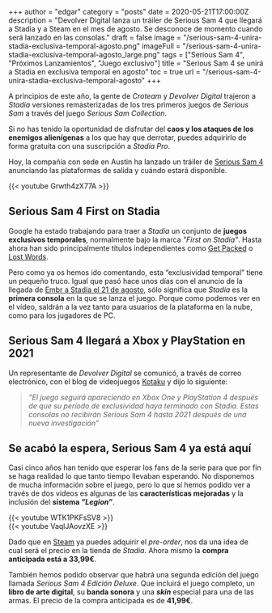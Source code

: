 +++
author = "edgar"
category = "posts"
date = 2020-05-21T17:00:00Z
description = "Devolver Digital lanza un tráiler de Serious Sam 4 que llegará a Stadia y a Steam en el mes de agosto. Se desconoce de momento cuando será lanzado en las consolas."
draft = false
image = "/serious-sam-4-unira-stadia-exclusiva-temporal-agosto.png"
imageFull = "/serious-sam-4-unira-stadia-exclusiva-temporal-agosto_large.png"
tags = ["Serious Sam 4", "Próximos Lanzamientos", "Juego exclusivo"]
title = "Serious Sam 4 se unirá a Stadia en exclusiva temporal en agosto"
toc = true
url = "/serious-sam-4-unira-stadia-exclusiva-temporal-agosto"
+++

A principios de este año, la gente de _Croteam_ y _Devolver Digital_ trajeron a _Stadia_ versiones remasterizadas de los tres primeros juegos de _Serious Sam_ a través del juego _Serious Sam Collection_.

Si no has tenido la oportunidad de disfrutar del **caos y los ataques de los enemigos alienígenas** a los que hay que derrotar, puedes adquirirlo de forma gratuita con una suscripción a _Stadia Pro_.

Hoy, la compañía con sede en Austin ha lanzado un tráiler de <a class="u-anchor" href="/serious-sam-4">Serious Sam 4</a> anunciando las plataformas de salida y cuándo estará disponible.

<div class="u-youtube">
  {{< youtube Grwth4zX77A >}}
</div>

## Serious Sam 4 First on Stadia

Google ha estado trabajando para traer a _Stadia_ un conjunto de **juegos exclusivos temporales**, normalmente bajo la marca _"First on Stadia"_. Hasta ahora han sido principalmente títulos independientes como <a class="u-anchor" href="/get-packed">Get Packed</a> o <a class="u-anchor" href="/lost-words-beyond-the-page">Lost Words</a>.

Pero como ya os hemos ido comentando, esta “exclusividad temporal” tiene un pequeño truco. Igual que pasó hace unos días con el anuncio de la llegada de <a class="u-anchor" href="/embr-llega-stadia-21-mayo-descuentos">Embr a Stadia el 21 de agosto</a>, sólo significa que _Stadia_ es la **primera consola** en la que se lanza el juego. Porque como podemos ver en el vídeo, saldrán a la vez tanto para usuarios de la plataforma en la nube, como para los jugadores de PC.

## Serious Sam 4 llegará a Xbox y PlayStation en 2021

Un representante de _Devolver Digital_ se comunicó, a través de correo electrónico, con el blog de videojuegos <a class="u-anchor" href="https://www.kotaku.co.uk/2020/05/20/stadia-exclusivity-will-keep-serious-sam-4-off-ps4-and-xbox-until-2021" target="_blank" rel="nofollow noopener">Kotaku</a> y dijo lo siguiente:

> _”El juego seguirá apareciendo en Xbox One y PlayStation 4 después de que su período de exclusividad haya terminado con Stadia. Estas consolas no recibirán Serious Sam 4 hasta 2021 después de una nueva investigación”_

## Se acabó la espera, Serious Sam 4 ya está aquí

Casi cinco años han tenido que esperar los fans de la serie para que por fin se haga realidad lo que tanto tiempo llevaban esperando. No disponemos de mucha información sobre el juego, pero lo que sí hemos podido ver a través de dos videos es algunas de las **características mejoradas** y la inclusión del **sistema _”Legion”_**.

<div class="u-youtube">
  {{< youtube WTK1PKFsSV8 >}}
</div>

<div class="u-youtube">
  {{< youtube VaqlJAovzXE >}}
</div>

Dado que en <a class="u-anchor" href=" https://store.steampowered.com/app/257420/Serious_Sam_4/ " target="_blank" rel="nofollow noopener">Steam</a> ya puedes adquirir el _pre-order_, nos da una idea de cual será el precio en la tienda de _Stadia_. Ahora mismo la **compra anticipada está a 33,99€**.

También hemos podido observar que habrá una segunda edición del juego llamada _Serious Sam 4 Edición Deluxe_. Que incluirá el juego completo, un **libro de arte digital**, su **banda sonora** y una **_skin_** especial para una de las armas. El precio de la compra anticipada es de **41,99€**.
